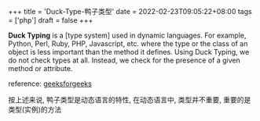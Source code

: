 +++
title = 'Duck-Type-鸭子类型'
date = 2022-02-23T09:05:22+08:00
tags = ['php']
draft = false
+++

**Duck Typing** is a [type system] used in dynamic languages. For example, Python, Perl, Ruby, PHP, Javascript, etc. where the type or the class of an object is less important than the method it defines. Using Duck Typing, we do not check types at all. Instead, we check for the presence of a given method or attribute.

reference: [geeksforgeeks](https://www.geeksforgeeks.org/duck-typing-in-python/#:~:text=Duck%20Typing%20is%20a%20type%20system%20used%20in,the%20presence%20of%20a%20given%20method%20or%20attribute.)


按上述来说, 鸭子类型是动态语言的特性, 在动态语言中, 类型并不重要, 重要的是类型(实例)的方法
